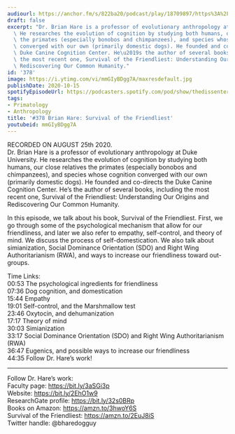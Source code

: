 ```yaml
---
audiourl: https://anchor.fm/s/822ba20/podcast/play/18709897/https%3A%2F%2Fd3ctxlq1ktw2nl.cloudfront.net%2Fstaging%2F2020-7-28%2Fb89d7ad3-4151-4fea-54e8-7fb40685667b.m4a
draft: false
excerpt: "Dr. Brian Hare is a professor of evolutionary anthropology at Duke University.\
  \ He researches the evolution of cognition by studying both humans, our close relatives\
  \ the primates (especially bonobos and chimpanzees), and species whose cognition\
  \ converged with our own (primarily domestic dogs). He founded and co-directs the\
  \ Duke Canine Cognition Center. He\u2019s the author of several books, including\
  \ the most recent one, Survival of the Friendliest: Understanding Our Origins and\
  \ Rediscovering Our Common Humanity."
id: '378'
image: https://i.ytimg.com/vi/mmGIyBDgg7A/maxresdefault.jpg
publishDate: 2020-10-15
spotifyEpisodeUrl: https://podcasters.spotify.com/pod/show/thedissenter/episodes/378-Brian-Hare-Survival-of-the-Friendliest-eipfu9
tags:
- Primatology
- Anthropology
title: '#378 Brian Hare: Survival of the Friendliest'
youtubeid: mmGIyBDgg7A
---
```

<div class="timelinks">

RECORDED ON AUGUST 25th 2020.  
Dr. Brian Hare is a professor of evolutionary anthropology at Duke University. He researches the evolution of cognition by studying both humans, our close relatives the primates (especially bonobos and chimpanzees), and species whose cognition converged with our own (primarily domestic dogs). He founded and co-directs the Duke Canine Cognition Center. He’s the author of several books, including the most recent one, Survival of the Friendliest: Understanding Our Origins and Rediscovering Our Common Humanity.

In this episode, we talk about his book, Survival of the Friendliest. First, we go through some of the psychological mechanism that allow for our friendliness, and later we also refer to empathy, self-control, and theory of mind. We discuss the process of self-domestication. We also talk about simianization, Social Dominance Orientation (SDO) and Right Wing Authoritarianism (RWA), and ways to increase our friendliness toward out-groups.

Time Links:  
<time>00:53</time> The psychological ingredients for friendliness  
<time>07:36</time> Dog cognition, and domestication  
<time>15:44</time> Empathy  
<time>19:01</time> Self-control, and the Marshmallow test  
<time>23:46</time> Oxytocin, and dehumanization  
<time>17:17</time> Theory of mind  
<time>30:03</time> Simianization  
<time>33:17</time> Social Dominance Orientation (SDO) and Right Wing Authoritarianism (RWA)  
<time>36:47</time> Eugenics, and possible ways to increase our friendliness   
<time>44:35</time> Follow Dr. Hare’s work!

---

Follow Dr. Hare’s work:  
Faculty page: https://bit.ly/3aSGi3p  
Website: https://bit.ly/2EhO1w9  
ResearchGate profile: https://bit.ly/32s0BRp  
Books on Amazon: https://amzn.to/3hwoY6S  
Survival of the Friendliest: https://amzn.to/2EuJ8iS  
Twitter handle: @bharedogguy
</div>

